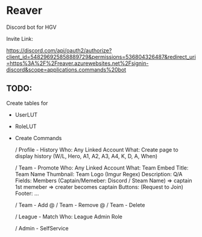 # Reaver

Discord bot for HGV

Invite Link:

https://discord.com/api/oauth2/authorize?client_id=548296925858889729&permissions=536804326487&redirect_uri=https%3A%2F%2Freaver.azurewebsites.net%2Fsignin-discord&scope=applications.commands%20bot

## TODO:

Create tables for

- UserLUT
- RoleLUT

- Create Commands

  / Profile - History
  Who: Any Linked Account
  What: Create page to display history (W/L, Hero, A1, A2, A3, A4, K, D, A, When)

  / Team - Promote
  Who: Any Linked Account
  What: Team Embed
  Title: Team Name
  Thumbnail: Team Logo (Imgur Regex)
  Description: Q/A
  Fields: Members (Captain/Memeber: Discord / Steam Name)
  => captain 1st memeber
  => creater becomes captain
  Buttons: (Request to Join)
  Footer: ...

  / Team - Add @
  / Team - Remove @
  / Team - Delete

  / League - Match
  Who: League Admin Role

  / Admin - SelfService
